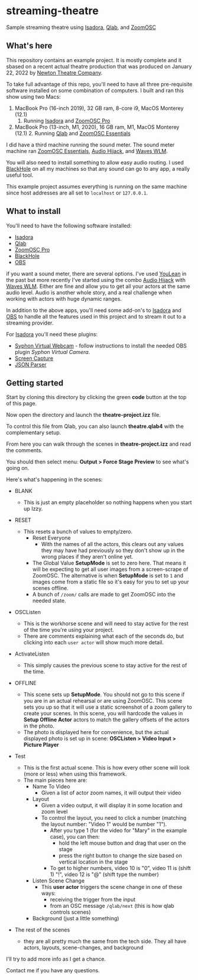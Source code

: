 # streaming-theatre

Sample streaming theatre using [Isadora][isadora], [Qlab][qlab], and [ZoomOSC][zoomosc]

[isadora]: https://troikatronix.com/
[qlab]: https://qlab.app/
[zoomosc]: https://www.liminalet.com/zoomosc

## What's here
This repository contains an example project. It is mostly complete and it sbased on a recent actual theatre production
that was produced on January 22, 2022 by [Newton Theatre Company][ntc].

[ntc]: https://www.newtontheatrecompany.com/

To take full advantage of this repo, you'll need to have all three pre-requisite software installed on
some combination of computers. I built and ran this show using two Macs:

1. MacBook Pro (16-inch 2019), 32 GB ram, 8-core i9, MacOS Monterey (12.1)
    1. Running [Isadora][isadora] and [ZoomOSC Pro][zoomosc]
2. MacBook Pro (13-inch, M1, 2020), 16 GB ram, M1, MacOS Monterey (12.1)
    2. Running [Qlab][qlab] and [ZoomOSC Essentials][zoomosc]

I did have a third machine running the sound meter. The sound meter machine ran [ZoomOSC Essentials][zoomosc], 
[Audio Hijack][hijack], and [Waves WLM][wlm].

You will also need to install something to allow easy audio routing. I used [BlackHole][blackhole] on all my
machines so that any sound can go to any app, a really useful tool.

This example project assumes everything is running on the same machine since host addresses are all set to 
`localhost` or `127.0.0.1`.

[hijack]: https://rogueamoeba.com/audiohijack/
[wlm]: https://www.waves.com/plugins/wlm-loudness-meter#how-to-set-loudness-levels-for-streaming-wlm
[blackhole]: https://github.com/ExistentialAudio/BlackHole

## What to install

You'll need to have the following software installed:

* [Isadora][isadora]
* [Qlab][qlab]
* [ZoomOSC Pro][zoomosc]
* [BlackHole][blackhole]
* [OBS][obs]

if you want a sound meter, there are several options. I've used [YouLean][youlean] in the past but 
more recently I've started using the combo [Audio Hijack][hijack] with [Waves WLM][wlm]. Either are fine
and allow you to get all your actors at the same audio level. Audio is another whole story, and a real
challenge when working with actors with huge dynamic ranges.

[youlean]: https://youlean.co/youlean-loudness-meter/
[obs]: https://obsproject.com/

In addition to the above apps, you'll need some add-on's to [Isadora][isadora] and [OBS][obs] to handle 
all the features used in this project and to stream it out to a streaming provider.

For [Isadora][isadora] you'll need these plugins:

* [Syphon Virtual Webcam][izzy-syphon] - follow instructions to install the needed OBS plugin *Syphon Virtual Camera*.
* [Screen Capture][izzy-screen]
* [JSON Parser][izzy-json]

[izzy-syphon]: https://troikatronix.com/add-ons/syphon-virtual-webcam/
[izzy-screen]: https://troikatronix.com/add-ons/screen-capture/
[izzy-json]: https://troikatronix.com/add-ons/json-parser-json-bundler/


## Getting started

Start by cloning this directory by clicking the green **code** button at the top of this page.

Now open the directory and launch the **theatre-project.izz** file.

To control this file from Qlab, you can also launch **theatre.qlab4** with the complementary setup.

From here you can walk through the scenes in **theatre-project.izz** and read the comments.

You should then select menu: **Output > Force Stage Preview** to see what's going on.

Here's what's happening in the scenes:

* BLANK 
  * This is just an empty placeholder so nothing happens when you start up Izzy.

* RESET
  * This resets a bunch of values to empty/zero.
    * Reset Everyone
      * With the names of all the actors, this clears out any values they may have had previously so they don't 
show up in the wrong places if they aren't online yet.
    * The Global Value **SetupMode** is set to zero here. That means it will be expecting to get all
user images from a screen-scrape of ZoomOSC. The alternative is when **SetupMode** is set to `1` and
images come from a static file so it's easy for you to set up your scenes offline.
    * A bunch of `/zoom/` calls are made to get ZoomOSC into the needed state.

* OSCListen
  * This is the workhorse scene and will need to stay active for the rest of the time you're using your project.
  * There are comments explaining what each of the seconds do, but clicking into each `user actor` will show much 
more detail.

* ActivateListen
  * This simply causes the previous scene to stay active for the rest of the time.

* OFFLINE
  * This scene sets up **SetupMode**. You should not go to this scene if you are in an actual rehearsal or are
using ZoomOSC. This scene sets you up so that it will use a static screenshot of a zoom gallery to create
your scenes. In this scene, you will hardcode the values in **Setup Offline Actor** actors to match the
gallery offsets of the actors in the photo.
  * The photo is displayed here for convenience, but the actual displayed photo is set up in scene:
**OSCListen > Video Input > Picture Player**

* Test
  * This is the first actual scene. This is how every other scene will look (more or less) when using this 
framework.
  * The main pieces here are:
    * Name To Video
      * Given a list of actor zoom names, it will output their video
    * Layout
      * Given a video output, it will display it in some location and zoom level
      * To control the layout, you need to click a number (matching the layout number: "Video 1" would be number "1").
        * After you type 1 (for the video for "Mary" in the example case), you can then:
          * hold the left mouse button and drag that user on the stage
          * press the right button to change the size based on vertical location in the stage
        * To get to higher numbers, video 10 is "0", video 11 is (shift 1) "!", video 12 is "@" (shift type the number)
    * Listen Scene Change
      * This **user actor** triggers the scene change in one of these ways:
        * receiving the trigger from the input
        * from an OSC message `/qlab/next` (this is how qlab controls scenes)
    * Background (just a little something)

* The rest of the scenes
  * they are all pretty much the same from the tech side. They all have actors, layouts, scene-changes, and background


I'll try to add more info as I get a chance.

Contact me if you have any questions.
